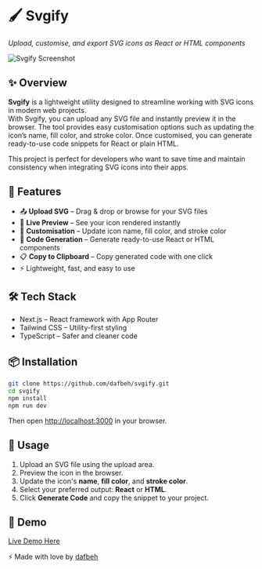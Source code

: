 # 🖌️ Svgify  
*Upload, customise, and export SVG icons as React or HTML components*  

![Svgify Screenshot](https://dafbeh.xyz/Projects/Svgify/Svgify-1.png)

## ✨ Overview  
**Svgify** is a lightweight utility designed to streamline working with SVG icons in modern web projects.  
With Svgify, you can upload any SVG file and instantly preview it in the browser. The tool provides easy customisation options such as updating the icon’s name, fill color, and stroke color. Once customised, you can generate ready-to-use code snippets for React or plain HTML.  

This project is perfect for developers who want to save time and maintain consistency when integrating SVG icons into their apps.  

## 🚀 Features  
- 📤 **Upload SVG** – Drag & drop or browse for your SVG files  
- 👀 **Live Preview** – See your icon rendered instantly  
- 🎨 **Customisation** – Update icon name, fill color, and stroke color  
- 📝 **Code Generation** – Generate ready-to-use React or HTML components  
- 📋 **Copy to Clipboard** – Copy generated code with one click  
- ⚡ Lightweight, fast, and easy to use  

## 🛠 Tech Stack  
- Next.js – React framework with App Router  
- Tailwind CSS – Utility-first styling  
- TypeScript – Safer and cleaner code  

## 📦 Installation  

```bash
git clone https://github.com/dafbeh/svgify.git
cd svgify
npm install
npm run dev
```

Then open [http://localhost:3000](http://localhost:3000) in your browser.  

## 📖 Usage  

1. Upload an SVG file using the upload area.  
2. Preview the icon in the browser.  
3. Update the icon's **name**, **fill color**, and **stroke color**.  
4. Select your preferred output: **React** or **HTML**.  
5. Click **Generate Code** and copy the snippet to your project.  

## 🌟 Demo  
[Live Demo Here](https://svgify.vercel.app/)  

⚡ Made with love by [dafbeh](https://github.com/dafbeh)
